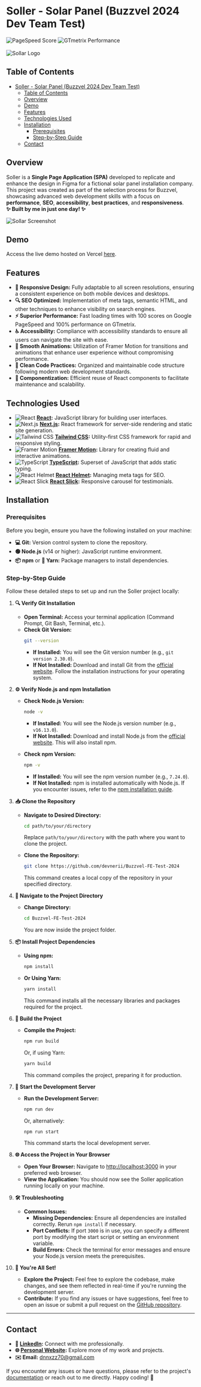 # Soller - Solar Panel (Buzzvel 2024 Dev Team Test)
![PageSpeed Score](https://img.shields.io/badge/PageSpeed-100%25-brightgreen)
![GTmetrix Performance](https://img.shields.io/badge/GTmetrix-100%25-blue)
<br/>
<br/>
![Sollar Logo](./public/images/ico.png)

## Table of Contents

- [Soller - Solar Panel (Buzzvel 2024 Dev Team Test)](#soller---solar-panel-buzzvel-2024-dev-team-test)
  - [Table of Contents](#table-of-contents)
  - [Overview](#overview)
  - [Demo](#demo)
  - [Features](#features)
  - [Technologies Used](#technologies-used)
  - [Installation](#installation)
    - [Prerequisites](#prerequisites)
    - [Step-by-Step Guide](#step-by-step-guide)
  - [Contact](#contact)

## Overview

Soller is a **Single Page Application (SPA)** developed to replicate and enhance the design in Figma for a fictional solar panel installation company. This project was created as part of the selection process for Buzzvel, showcasing advanced web development skills with a focus on **performance**, **SEO**, **accessibility**, **best practices**, and **responsiveness**.  
**✨ Built by me in just one day! ✨**

![Sollar Screenshot](./images/ilustration.png) <!-- Replace with an actual screenshot link -->

## Demo

Access the live demo hosted on Vercel [here](https://buzzvel-test-swart.vercel.app/).

## Features

- **📱 Responsive Design:** Fully adaptable to all screen resolutions, ensuring a consistent experience on both mobile devices and desktops.
- **🔍 SEO Optimized:** Implementation of meta tags, semantic HTML, and other techniques to enhance visibility on search engines.
- **⚡ Superior Performance:** Fast loading times with 100 scores on Google PageSpeed and 100% performance on GTmetrix.
- **♿ Accessibility:** Compliance with accessibility standards to ensure all users can navigate the site with ease.
- **🎨 Smooth Animations:** Utilization of Framer Motion for transitions and animations that enhance user experience without compromising performance.
- **🧹 Clean Code Practices:** Organized and maintainable code structure following modern web development standards.
- **🔄 Componentization:** Efficient reuse of React components to facilitate maintenance and scalability.

## Technologies Used

- ![React](https://img.shields.io/badge/-React-61DAFB?style=flat&logo=react&logoColor=white) **[React](https://reactjs.org/):** JavaScript library for building user interfaces.
- ![Next.js](https://img.shields.io/badge/-Next.js-000000?style=flat&logo=next.js&logoColor=white) **[Next.js](https://nextjs.org/):** React framework for server-side rendering and static site generation.
- ![Tailwind CSS](https://img.shields.io/badge/-Tailwind%20CSS-38B2AC?style=flat&logo=tailwind-css&logoColor=white) **[Tailwind CSS](https://tailwindcss.com/):** Utility-first CSS framework for rapid and responsive styling.
- ![Framer Motion](https://img.shields.io/badge/-Framer%20Motion-FF007A?style=flat&logo=framer-motion&logoColor=white) **[Framer Motion](https://www.framer.com/motion/):** Library for creating fluid and interactive animations.
- ![TypeScript](https://img.shields.io/badge/-TypeScript-3178C6?style=flat&logo=typescript&logoColor=white) **[TypeScript](https://www.typescriptlang.org/):** Superset of JavaScript that adds static typing.
- ![React Helmet](https://img.shields.io/badge/-React%20Helmet-FF6600?style=flat&logo=react-helmet&logoColor=white) **[React Helmet](https://github.com/nfl/react-helmet):** Managing meta tags for SEO.
- ![React Slick](https://img.shields.io/badge/-React%20Slick-FF0000?style=flat&logo=react-slick&logoColor=white) **[React Slick](https://react-slick.neostack.com/):** Responsive carousel for testimonials.

## Installation

### Prerequisites

Before you begin, ensure you have the following installed on your machine:

- **💻 Git:** Version control system to clone the repository.
- **🟢 Node.js** (v14 or higher): JavaScript runtime environment.
- **📦 npm** or **🧶 Yarn:** Package managers to install dependencies.

### Step-by-Step Guide

Follow these detailed steps to set up and run the Soller project locally:

1. **🔍 Verify Git Installation**

   - **Open Terminal:** Access your terminal application (Command Prompt, Git Bash, Terminal, etc.).
   - **Check Git Version:**
     ```bash
     git --version
     ```
     - **If Installed:** You will see the Git version number (e.g., `git version 2.30.0`).
     - **If Not Installed:** Download and install Git from the [official website](https://git-scm.com/downloads). Follow the installation instructions for your operating system.

2. **⚙️ Verify Node.js and npm Installation**

   - **Check Node.js Version:**
     ```bash
     node -v
     ```
     - **If Installed:** You will see the Node.js version number (e.g., `v16.13.0`).
     - **If Not Installed:** Download and install Node.js from the [official website](https://nodejs.org/). This will also install npm.

   - **Check npm Version:**
     ```bash
     npm -v
     ```
     - **If Installed:** You will see the npm version number (e.g., `7.24.0`).
     - **If Not Installed:** npm is installed automatically with Node.js. If you encounter issues, refer to the [npm installation guide](https://docs.npmjs.com/downloading-and-installing-node-js-and-npm).

3. **📥 Clone the Repository**

   - **Navigate to Desired Directory:**
     ```bash
     cd path/to/your/directory
     ```
     Replace `path/to/your/directory` with the path where you want to clone the project.

   - **Clone the Repository:**
     ```bash
     git clone https://github.com/devnerii/Buzzvel-FE-Test-2024
     ```
     This command creates a local copy of the repository in your specified directory.

4. **📂 Navigate to the Project Directory**

   - **Change Directory:**
     ```bash
     cd Buzzvel-FE-Test-2024
     ```
     You are now inside the project folder.

5. **📦 Install Project Dependencies**

   - **Using npm:**
     ```bash
     npm install
     ```
   - **Or Using Yarn:**
     ```bash
     yarn install
     ```
     This command installs all the necessary libraries and packages required for the project.

6. **🔨 Build the Project**

   - **Compile the Project:**
     ```bash
     npm run build
     ```
     Or, if using Yarn:
     ```bash
     yarn build
     ```
     This command compiles the project, preparing it for production.

7. **🚀 Start the Development Server**

   - **Run the Development Server:**
     ```bash
     npm run dev
     ```
     Or, alternatively:
     ```bash
     npm run start
     ```
     This command starts the local development server.

8. **🌐 Access the Project in Your Browser**

   - **Open Your Browser:**
     Navigate to [http://localhost:3000](http://localhost:3000) in your preferred web browser.
   - **View the Application:**
     You should now see the Soller application running locally on your machine.

9. **🛠 Troubleshooting**

   - **Common Issues:**
     - **Missing Dependencies:** Ensure all dependencies are installed correctly. Rerun `npm install` if necessary.
     - **Port Conflicts:** If port `3000` is in use, you can specify a different port by modifying the start script or setting an environment variable.
     - **Build Errors:** Check the terminal for error messages and ensure your Node.js version meets the prerequisites.

10. **🎉 You're All Set!**

    - **Explore the Project:**
      Feel free to explore the codebase, make changes, and see them reflected in real-time if you're running the development server.
    - **Contribute:**
      If you find any issues or have suggestions, feel free to open an issue or submit a pull request on the [GitHub repository](https://github.com/devnerii/Buzzvel-FE-Test-2024).

---

## Contact

- **🔗 [LinkedIn](https://www.linkedin.com/in/daniel-neri-51a7b12b3/):** Connect with me professionally.
- **🌐 [Personal Website](https://www.danielneri.online/):** Explore more of my work and projects.
- **✉️ Email:** [dnnxzz70@gmail.com](mailto:dnnxzz70@gmail.com)

If you encounter any issues or have questions, please refer to the project's [documentation](#) or reach out to me directly. Happy coding! 🚀
